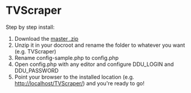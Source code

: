 TVScraper
=========

Step by step install:

1.  Download the [master .zip](https://github.com/allu77/TVScraper/archive/master.zip)
2.  Unzip it in your docroot and rename the folder to whatever you want (e.g. TVScraper)
3.  Rename config-sample.php to config.php
4.  Open config.php with any editor and configure DDU_LOGIN and DDU_PASSWORD
5.  Point your browser to the installed location (e.g. [http://localhost/TVScraper/](http://localhost/TVScraper/)) and you're ready to go!

